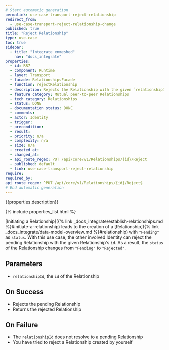 ```yaml
---
# Start automatic generation
permalink: use-case-transport-reject-relationship
redirect_from:
  - use-case-transport-reject-relationship-change
published: true
title: "Reject Relationship"
type: use-case
toc: true
sidebar:
  - title: "Integrate enmeshed"
    nav: "docs_integrate"
properties:
  - id: RR7
  - component: Runtime
  - layer: Transport
  - facade: RelationshipsFacade
  - function: rejectRelationship
  - description: Rejects the Relationship with the given `relationshipId`.
  - feature category: Mutual peer-to-peer Relationships
  - tech category: Relationships
  - status: DONE
  - documentation status: DONE
  - comments:
  - actor: Identity
  - trigger:
  - precondition:
  - result:
  - priority: n/a
  - complexity: n/a
  - size: n/a
  - created_at:
  - changed_at:
  - api_route_regex: PUT /api/core/v1/Relationships/{id}/Reject
  - published: default
  - link: use-case-transport-reject-relationship
require:
required_by:
api_route_regex: ^PUT /api/core/v1/Relationships/{id}/Reject$
# End automatic generation
---
```


{{properties.description}}

{% include properties_list.html %}

[Initiating a Relationship]({% link _docs_integrate/establish-relationships.md %}#initiate-a-relationship) leads to the creation of a [Relationship]({% link _docs_integrate/data-model-overview.md %}#relationship) with `"Pending"` as `status`.
With this use case, the other involved Identity can reject the pending Relationship with the given Relationship's `id`.
As a result, the `status` of the Relationship changes from `"Pending"` to `"Rejected"`.

## Parameters

- `relationshipId`, the `id` of the Relationship

## On Success

- Rejects the pending Relationship
- Returns the rejected Relationship

## On Failure

- The `relationshipId` does not resolve to a pending Relationship
- You have tried to reject a Relationship created by yourself
